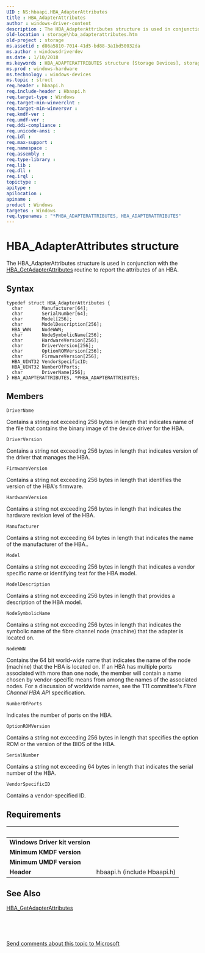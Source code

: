 ```yaml
---
UID : NS:hbaapi.HBA_AdapterAttributes
title : HBA_AdapterAttributes
author : windows-driver-content
description : The HBA_AdapterAttributes structure is used in conjunction with the HBA_GetAdapterAttributes routine to report the attributes of an HBA.
old-location : storage\hba_adapterattributes.htm
old-project : storage
ms.assetid : d86a5810-7014-41d5-bd88-3a1bd50032da
ms.author : windowsdriverdev
ms.date : 1/10/2018
ms.keywords : HBA_ADAPTERATTRIBUTES structure [Storage Devices], storage.hba_adapterattributes, PHBA_ADAPTERATTRIBUTES structure pointer [Storage Devices], structs-Fibre_364bd5e8-0276-425b-a1f9-9659aabecd19.xml, hbaapi/HBA_AdapterAttributes, *PHBA_ADAPTERATTRIBUTES, HBA_AdapterAttributes structure [Storage Devices], hbaapi/PHBA_ADAPTERATTRIBUTES, HBA_ADAPTERATTRIBUTES, PHBA_ADAPTERATTRIBUTES, HBA_AdapterAttributes
ms.prod : windows-hardware
ms.technology : windows-devices
ms.topic : struct
req.header : hbaapi.h
req.include-header : Hbaapi.h
req.target-type : Windows
req.target-min-winverclnt : 
req.target-min-winversvr : 
req.kmdf-ver : 
req.umdf-ver : 
req.ddi-compliance : 
req.unicode-ansi : 
req.idl : 
req.max-support : 
req.namespace : 
req.assembly : 
req.type-library : 
req.lib : 
req.dll : 
req.irql : 
topictype : 
apitype : 
apilocation : 
apiname : 
product : Windows
targetos : Windows
req.typenames : "*PHBA_ADAPTERATTRIBUTES, HBA_ADAPTERATTRIBUTES"
---
```


# HBA_AdapterAttributes structure
The HBA_AdapterAttributes structure is used in conjunction with the <a href="..\hbaapi\nf-hbaapi-hba_getadapterattributes.md">HBA_GetAdapterAttributes</a> routine to report the attributes of an HBA.

## Syntax
````
typedef struct HBA_AdapterAttributes {
  char       Manufacturer[64];
  char       SerialNumber[64];
  char       Model[256];
  char       ModelDescription[256];
  HBA_WWN    NodeWWN;
  char       NodeSymbolicName[256];
  char       HardwareVersion[256];
  char       DriverVersion[256];
  char       OptionROMVersion[256];
  char       FirmwareVersion[256];
  HBA_UINT32 VendorSpecificID;
  HBA_UINT32 NumberOfPorts;
  char       DriverName[256];
} HBA_ADAPTERATTRIBUTES, *PHBA_ADAPTERATTRIBUTES;
````

## Members


`DriverName`

Contains a string not exceeding 256 bytes in length that indicates name of the file that contains the binary image of the device driver for the HBA.

`DriverVersion`

Contains a string not exceeding 256 bytes in length that indicates version of the driver that manages the HBA.

`FirmwareVersion`

Contains a string not exceeding 256 bytes in length that identifies the version of the HBA's firmware.

`HardwareVersion`

Contains a string not exceeding 256 bytes in length that indicates the hardware revision level of the HBA.

`Manufacturer`

Contains a string not exceeding 64 bytes in length that indicates the name of the manufacturer of the HBA..

`Model`

Contains a string not exceeding 256 bytes in length that indicates a vendor specific name or identifying text for the HBA model.

`ModelDescription`

Contains a string not exceeding 256 bytes in length that provides a description of the HBA model.

`NodeSymbolicName`

Contains a string not exceeding 256 bytes in length that indicates the symbolic name of the fibre channel node (machine) that the adapter is located on.

`NodeWWN`

Contains the 64 bit world-wide name that indicates the name of the node (machine) that the HBA is located on. If an HBA has multiple ports associated with more than one node, the member will contain a name chosen by vendor-specific means from among the names of the associated nodes. For a discussion of worldwide names, see the T11 committee's <i>Fibre Channel HBA API</i> specification.

`NumberOfPorts`

Indicates the number of ports on the HBA.

`OptionROMVersion`

Contains a string not exceeding 256 bytes in length that specifies the option ROM or the version of the BIOS of the HBA.

`SerialNumber`

Contains a string not exceeding 64 bytes in length that indicates the serial number of the HBA.

`VendorSpecificID`

Contains a vendor-specified ID.


## Requirements
| &nbsp; | &nbsp; |
| ---- |:---- |
| **Windows Driver kit version** |  |
| **Minimum KMDF version** |  |
| **Minimum UMDF version** |  |
| **Header** | hbaapi.h (include Hbaapi.h) |

## See Also

<a href="..\hbaapi\nf-hbaapi-hba_getadapterattributes.md">HBA_GetAdapterAttributes</a>

 

 

<a href="mailto:wsddocfb@microsoft.com?subject=Documentation%20feedback [storage\storage]:%20HBA_AdapterAttributes structure%20 RELEASE:%20(1/10/2018)&amp;body=%0A%0APRIVACY STATEMENT%0A%0AWe use your feedback to improve the documentation. We don't use your email address for any other purpose, and we'll remove your email address from our system after the issue that you're reporting is fixed. While we're working to fix this issue, we might send you an email message to ask for more info. Later, we might also send you an email message to let you know that we've addressed your feedback.%0A%0AFor more info about Microsoft's privacy policy, see http://privacy.microsoft.com/en-us/default.aspx." title="Send comments about this topic to Microsoft">Send comments about this topic to Microsoft</a>